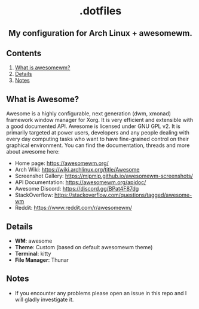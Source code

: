 <div align="center">
    <h1>.dotfiles</h1>
    <h2>My configuration for Arch Linux + awesomewm.</h2>
</div>

## Contents ##
1. [What is awesomewm?](#awesome)
2. [Details](#details)
3. [Notes](#notes)

<a name="awesome"></a>
## What is Awesome? ##
Awesome is a highly configurable, next generation (dwm, xmonad) framework window manager for Xorg. It is very efficient and extensible with a good documented API. Awesome is licensed under GNU GPL v2. It is primarily targeted at power users, developers and any people dealing with every day computing tasks who want to have fine-grained control on their graphical environment.
You can find the documentation, threads and more about awesome here:

- Home page: https://awesomewm.org/
- Arch Wiki: https://wiki.archlinux.org/title/Awesome
- Screenshot Gallery: https://mipmip.github.io/awesomewm-screenshots/
- API Documentation: https://awesomewm.org/apidoc/
- Awesome Discord: https://discord.gg/BPat4F87dg
- StackOverflow: https://stackoverflow.com/questions/tagged/awesome-wm
- Reddit: https://www.reddit.com/r/awesomewm/

<a name="details"></a>
## Details ##
+ **WM**: awesome
+ **Theme**: Custom (based on default awesomewm theme)
+ **Terminal**: kitty
+ **File Manager**: Thunar

<a name="notes"></a>
## Notes ##
+ If you encounter any problems please open an issue in this repo and I will gladly investigate it.
